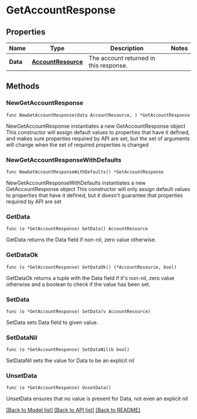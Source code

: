# GetAccountResponse

## Properties

Name | Type | Description | Notes
------------ | ------------- | ------------- | -------------
**Data** | [**AccountResource**](AccountResource.md) | The account returned in this response.  | 

## Methods

### NewGetAccountResponse

`func NewGetAccountResponse(data AccountResource, ) *GetAccountResponse`

NewGetAccountResponse instantiates a new GetAccountResponse object
This constructor will assign default values to properties that have it defined,
and makes sure properties required by API are set, but the set of arguments
will change when the set of required properties is changed

### NewGetAccountResponseWithDefaults

`func NewGetAccountResponseWithDefaults() *GetAccountResponse`

NewGetAccountResponseWithDefaults instantiates a new GetAccountResponse object
This constructor will only assign default values to properties that have it defined,
but it doesn't guarantee that properties required by API are set

### GetData

`func (o *GetAccountResponse) GetData() AccountResource`

GetData returns the Data field if non-nil, zero value otherwise.

### GetDataOk

`func (o *GetAccountResponse) GetDataOk() (*AccountResource, bool)`

GetDataOk returns a tuple with the Data field if it's non-nil, zero value otherwise
and a boolean to check if the value has been set.

### SetData

`func (o *GetAccountResponse) SetData(v AccountResource)`

SetData sets Data field to given value.


### SetDataNil

`func (o *GetAccountResponse) SetDataNil(b bool)`

 SetDataNil sets the value for Data to be an explicit nil

### UnsetData
`func (o *GetAccountResponse) UnsetData()`

UnsetData ensures that no value is present for Data, not even an explicit nil

[[Back to Model list]](../README.md#documentation-for-models) [[Back to API list]](../README.md#documentation-for-api-endpoints) [[Back to README]](../README.md)


